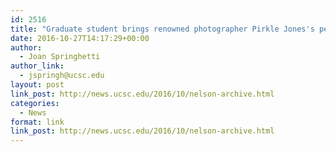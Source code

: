 ```yaml
---
id: 2516
title: "Graduate student brings renowned photographer Pirkle Jones's personal archive to the public"
date: 2016-10-27T14:17:29+00:00
author:
  - Joan Springhetti
author_link:
  - jspringh@ucsc.edu
layout: post
link_post: http://news.ucsc.edu/2016/10/nelson-archive.html
categories:
  - News
format: link
link_post: http://news.ucsc.edu/2016/10/nelson-archive.html
---
```

